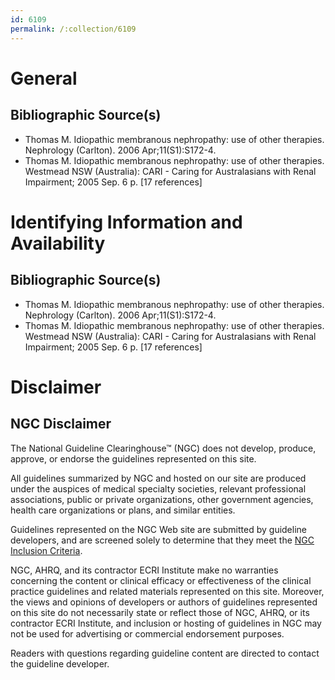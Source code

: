 ```yaml
---
id: 6109
permalink: /:collection/6109
---
```


# General

## Bibliographic Source(s)

- Thomas M. Idiopathic membranous nephropathy: use of other therapies. Nephrology (Carlton). 2006 Apr;11(S1):S172-4.
- Thomas M. Idiopathic membranous nephropathy: use of other therapies. Westmead NSW (Australia): CARI - Caring for Australasians with Renal Impairment; 2005 Sep. 6 p. [17 references]

# Identifying Information and Availability

## Bibliographic Source(s)

- Thomas M. Idiopathic membranous nephropathy: use of other therapies. Nephrology (Carlton). 2006 Apr;11(S1):S172-4.
- Thomas M. Idiopathic membranous nephropathy: use of other therapies. Westmead NSW (Australia): CARI - Caring for Australasians with Renal Impairment; 2005 Sep. 6 p. [17 references]

# Disclaimer

## NGC Disclaimer

The National Guideline Clearinghouse™ (NGC) does not develop, produce, approve, or endorse the guidelines represented on this site.

All guidelines summarized by NGC and hosted on our site are produced under the auspices of medical specialty societies, relevant professional associations, public or private organizations, other government agencies, health care organizations or plans, and similar entities.

Guidelines represented on the NGC Web site are submitted by guideline developers, and are screened solely to determine that they meet the [NGC Inclusion Criteria](/help-and-about/summaries/inclusion-criteria).

NGC, AHRQ, and its contractor ECRI Institute make no warranties concerning the content or clinical efficacy or effectiveness of the clinical practice guidelines and related materials represented on this site. Moreover, the views and opinions of developers or authors of guidelines represented on this site do not necessarily state or reflect those of NGC, AHRQ, or its contractor ECRI Institute, and inclusion or hosting of guidelines in NGC may not be used for advertising or commercial endorsement purposes.

Readers with questions regarding guideline content are directed to contact the guideline developer.

